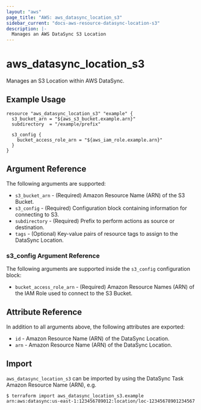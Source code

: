 ```yaml
---
layout: "aws"
page_title: "AWS: aws_datasync_location_s3"
sidebar_current: "docs-aws-resource-datasync-location-s3"
description: |-
  Manages an AWS DataSync S3 Location
---
```


# aws_datasync_location_s3

Manages an S3 Location within AWS DataSync.

## Example Usage

```hcl
resource "aws_datasync_location_s3" "example" {
  s3_bucket_arn = "${aws_s3_bucket.example.arn}"
  subdirectory  = "/example/prefix"

  s3_config {
    bucket_access_role_arn = "${aws_iam_role.example.arn}"
  }
}
```

## Argument Reference

The following arguments are supported:

* `s3_bucket_arn` - (Required) Amazon Resource Name (ARN) of the S3 Bucket.
* `s3_config` - (Required) Configuration block containing information for connecting to S3.
* `subdirectory` - (Required) Prefix to perform actions as source or destination.
* `tags` - (Optional) Key-value pairs of resource tags to assign to the DataSync Location.

### s3_config Argument Reference

The following arguments are supported inside the `s3_config` configuration block:

* `bucket_access_role_arn` - (Required) Amazon Resource Names (ARN) of the IAM Role used to connect to the S3 Bucket.

## Attribute Reference

In addition to all arguments above, the following attributes are exported:

* `id` - Amazon Resource Name (ARN) of the DataSync Location.
* `arn` - Amazon Resource Name (ARN) of the DataSync Location.

## Import

`aws_datasync_location_s3` can be imported by using the DataSync Task Amazon Resource Name (ARN), e.g.

```
$ terraform import aws_datasync_location_s3.example arn:aws:datasync:us-east-1:123456789012:location/loc-12345678901234567
```
